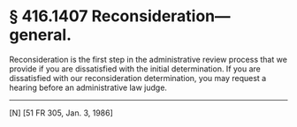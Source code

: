 # § 416.1407   Reconsideration—general.

Reconsideration is the first step in the administrative review process that we provide if you are dissatisfied with the initial determination. If you are dissatisfied with our reconsideration determination, you may request a hearing before an administrative law judge.



---

[N] [51 FR 305, Jan. 3, 1986]




